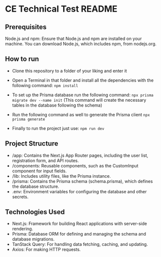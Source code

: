 # CE Technical Test README

## Prerequisites

Node.js and npm: Ensure that Node.js and npm are installed on your machine. You can download Node.js, which includes npm, from nodejs.org.

## How to run

- Clone this repository to a folder of your liking and enter it
- Open a Terminal in that folder and install all the dependencies with the following command:
```npm install```

- To set up the Prisma database run the following command:
```npx prisma migrate dev --name init```
(This command will create the necessary tables in the database following the schema)
- Run the following command as well to generate the Prisma client
```npx prisma generate```

- Finally to run the project just use:
```npm run dev```

## Project Structure

- /app: Contains the Next.js App Router pages, including the user list, registration form, and API routes.
- /components: Reusable components, such as the CustomInput component for input fields.
- /lib: Includes utility files, like the Prisma instance.
- /prisma: Contains the Prisma schema (schema.prisma), which defines the database structure.
- .env: Environment variables for configuring the database and other secrets.

## Technologies Used

- Next.js: Framework for building React applications with server-side rendering.
- Prisma: Database ORM for defining and managing the schema and database migrations.
- TanStack Query: For handling data fetching, caching, and updating.
- Axios: For making HTTP requests.
